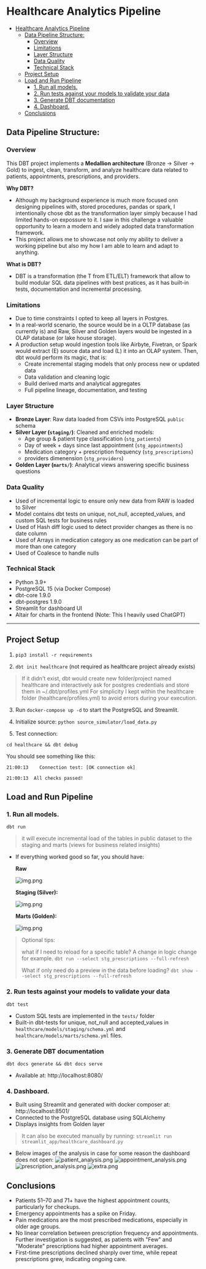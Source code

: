 # Healthcare Analytics Pipeline

<!-- TOC -->
* [Healthcare Analytics Pipeline](#healthcare-analytics-pipeline)
  * [Data Pipeline Structure:](#data-pipeline-structure)
    * [Overview](#overview)
    * [Limitations](#limitations-)
    * [Layer Structure](#layer-structure)
    * [Data Quality](#data-quality)
    * [Technical Stack](#technical-stack)
  * [Project Setup](#project-setup)
  * [Load and Run Pipeline](#load-and-run-pipeline)
    * [1. Run all models.](#1-run-all-models)
    * [2. Run tests against your models to validate your data](#2-run-tests-against-your-models-to-validate-your-data)
    * [3. Generate DBT documentation](#3-generate-dbt-documentation)
    * [4. Dashboard.](#4-dashboard)
  * [Conclusions](#conclusions)
<!-- TOC -->
## Data Pipeline Structure:

### Overview

This DBT project implements a **Medallion architecture** (Bronze → Silver → Gold) to ingest, clean, transform, and analyze healthcare data related to patients, appointments, prescriptions, and providers.

**Why DBT?**
- Although my background experience is much more focused onn designing pipelines with, stored procedures, pandas or spark, I intentionally chose dbt as the transformation layer simply because I had limited hands-on expossure to it. I saw in this challenge a valuable opportunity to learn a modern and widely adopted data transformation framework.
- This project allows me to showcase not only my ability to deliver a working pipeline but also my how I am able to learn and adapt to anything.

**What is DBT?**
- DBT is a transformation (the T from ETL/ELT) framework that allow to build modular SQL data pipelines with best pratices, as it has built-in tests, documentation and incremental processing.

### Limitations 
- Due to time constraints I opted to keep all layers in Postgres.
- In a real-world scenario, the source would be in a OLTP database (as currently is) and Raw, Silver and Golden layers would be ingested in a OLAP database (or lake house storage).
- A production setup would ingestion tools like Airbyte, Fivetran, or Spark would extract (E) source data and load (L) it into an OLAP system. Then, dbt would perform its magic, that is:
   - Create incremental staging models that only process new or updated data
   - Data validation and cleaning logic
   - Build derived marts and analytical aggregates
   - Full pipeline lineage, documentation, and testing


### Layer Structure

- **Bronze Layer**: Raw data loaded from CSVs into PostgreSQL `public` schema
- **Silver Layer (`staging/`)**: Cleaned and enriched models:
  - Age group & patient type classification (`stg_patients`)
  - Day of week + days since last appointment (`stg_appointments`)
  - Medication category + prescription frequency (`stg_prescriptions`)
  - providers dimenension (`stg_providers`)
- **Golden Layer (`marts/`)**: Analytical views answering specific business questions


### Data Quality
- Used of incremental logic to ensure only new data from RAW is loaded to Silver
- Model contains dbt tests on unique, not_null, accepted_values, and custom SQL tests for business rules
- Used of Hash diff logic used to detect provider changes as there is no date column
- Used of Arrays in medication category as one medication can be part of more than one category
- Used of Coalesce to handle nulls

### Technical Stack

- Python 3.9+
- PostgreSQL 15 (via Docker Compose)
- dbt-core 1.9.0
- dbt-postgres 1.9.0
- Streamlit for dashboard UI
- Altair for charts in the frontend (Note: This I heavily used ChatGPT)


---

## Project Setup
1. `pip3 install -r requirements`

2. `dbt init healthcare` (not required as healthcare project already exists)
 > If it didn't exist, dbt would create new folder/project named healthcare and interactively ask for postgres credentials and store them in ~/.dbt/profiles.yml
 > For simplicity I kept within the healthcare folder (healthcare/profiles.yml) to avoid errors during your execution.
 
3. Run `docker-compose up -d` to start the PostgreSQL and Streamlit.

4. Initialize source: `python source_simulator/load_data.py` 

5. Test connection:

`cd healthcare && dbt debug`

You should see something like this:
```21:00:12  Registered adapter: postgres=1.9.0
21:00:13    Connection test: [OK connection ok]

21:00:13  All checks passed!
```

## Load and Run Pipeline

### 1. Run all models.

`dbt run`

> it will execute incremental load of the tables in public dataset to the staging and marts (views for business related insights)

- If everything worked good so far, you should have:

  **Raw**

  ![img.png](imgs/raw.png)

  **Staging (Silver):**

  ![img.png](imgs/staging.png)
  
  **Marts (Golden):**

  ![img.png](imgs/marts.png)

> Optional tips:
> 
> what if I need to reload for a specific table? A change in logic change for example.
> `dbt run --select stg_prescriptions --full-refresh`
> 
> What if only need do a preview in the data before loading?
> `dbt show --select stg_prescriptions --full-refresh`

### 2. Run tests against your models to validate your data

`dbt test`

- Custom SQL tests are implemented in the `tests/` folder
- Built-in dbt-tests for unique, not_null and accepted_values in `healthcare/models/staging/schema.yml` and `healthcare/models/marts/schema.yml` files.

### 3. Generate DBT documentation

`dbt docs generate && dbt docs serve`

- Available at: http://localhost:8080/

### 4. Dashboard.
- Built using Streamlit and generated with docker composer at: http://localhost:8501/
- Connected to the PostgreSQL database using SQLAlchemy
- Displays insights from Golden layer

> It can also be executed manually by running: `streamlit run streamlit_app/healthcare_dashboard.py`

- Below images of the analysis in case for some reason the dashboard does not open:
![patient_analysis.png](imgs/patient_analysis.png)
![appointment_analysis.png](imgs/appointment_analysis.png)
![prescription_analysis.png](imgs/prescription_analysis.png)
![extra.png](imgs/extra.png)

## Conclusions

- Patients 51–70 and 71+ have the highest appointment counts, particularly for checkups.
- Emergency appointments has a spike on Friday.
- Pain medications are the most prescribed medications, especially in older age groups.
- No linear correlation between prescription frequency and appointments. Further investigation is suggested, as patients with "Few" and "Moderate" prescriptions had higher appointment averages.
- First-time prescriptions declined sharply over time, while repeat prescriptions grew, indicating ongoing care.